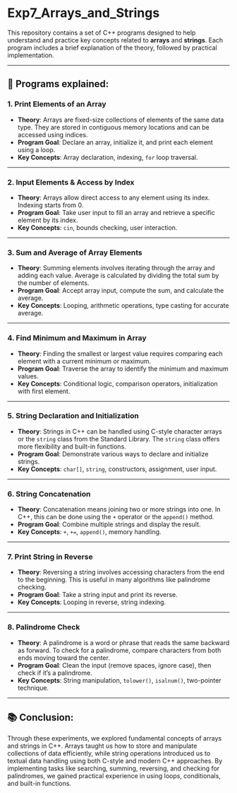 # Exp7_Arrays_and_Strings

This repository contains a set of C++ programs designed to help understand and practice key concepts related to **arrays** and **strings**. Each program includes a brief explanation of the theory, followed by practical implementation.

---

## 📘 Programs explained:

### 1. **Print Elements of an Array**
- **Theory**: Arrays are fixed-size collections of elements of the same data type. They are stored in contiguous memory locations and can be accessed using indices.
- **Program Goal**: Declare an array, initialize it, and print each element using a loop.
- **Key Concepts**: Array declaration, indexing, `for` loop traversal.

---

### 2. **Input Elements & Access by Index**
- **Theory**: Arrays allow direct access to any element using its index. Indexing starts from 0.
- **Program Goal**: Take user input to fill an array and retrieve a specific element by its index.
- **Key Concepts**: `cin`, bounds checking, user interaction.

---

### 3. **Sum and Average of Array Elements**
- **Theory**: Summing elements involves iterating through the array and adding each value. Average is calculated by dividing the total sum by the number of elements.
- **Program Goal**: Accept array input, compute the sum, and calculate the average.
- **Key Concepts**: Looping, arithmetic operations, type casting for accurate average.

---

### 4. **Find Minimum and Maximum in Array**
- **Theory**: Finding the smallest or largest value requires comparing each element with a current minimum or maximum.
- **Program Goal**: Traverse the array to identify the minimum and maximum values.
- **Key Concepts**: Conditional logic, comparison operators, initialization with first element.

---

### 5. **String Declaration and Initialization**
- **Theory**: Strings in C++ can be handled using C-style character arrays or the `string` class from the Standard Library. The `string` class offers more flexibility and built-in functions.
- **Program Goal**: Demonstrate various ways to declare and initialize strings.
- **Key Concepts**: `char[]`, `string`, constructors, assignment, user input.

---

### 6. **String Concatenation**
- **Theory**: Concatenation means joining two or more strings into one. In C++, this can be done using the `+` operator or the `append()` method.
- **Program Goal**: Combine multiple strings and display the result.
- **Key Concepts**: `+`, `+=`, `append()`, memory handling.

---

### 7. **Print String in Reverse**
- **Theory**: Reversing a string involves accessing characters from the end to the beginning. This is useful in many algorithms like palindrome checking.
- **Program Goal**: Take a string input and print its reverse.
- **Key Concepts**: Looping in reverse, string indexing.

---

### 8. **Palindrome Check**
- **Theory**: A palindrome is a word or phrase that reads the same backward as forward. To check for a palindrome, compare characters from both ends moving toward the center.
- **Program Goal**: Clean the input (remove spaces, ignore case), then check if it’s a palindrome.
- **Key Concepts**: String manipulation, `tolower()`, `isalnum()`, two-pointer technique.

---

## 📚 Conclusion:
Through these experiments, we explored fundamental concepts of arrays and strings in C++. Arrays taught us how to store and manipulate collections of data efficiently, while string operations introduced us to textual data handling using both C-style and modern C++ approaches. By implementing tasks like searching, summing, reversing, and checking for palindromes, we gained practical experience in using loops, conditionals, and built-in functions.
